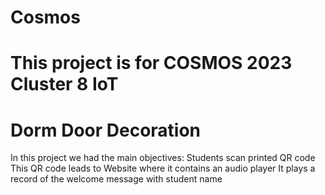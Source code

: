 # Cosmos
# This project is for COSMOS 2023 Cluster 8 IoT 
# Dorm Door Decoration

In this project we had the main objectives:
Students scan printed QR code
This QR code leads to Website where it contains an audio player 
It plays a record of the welcome message with student name 
